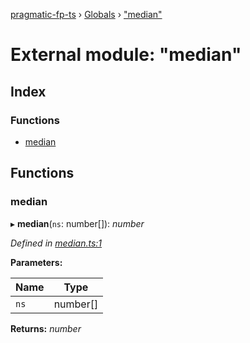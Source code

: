 [pragmatic-fp-ts](../README.md) › [Globals](../globals.md) › ["median"](_median_.md)

# External module: "median"

## Index

### Functions

* [median](_median_.md#median)

## Functions

###  median

▸ **median**(`ns`: number[]): *number*

*Defined in [median.ts:1](https://github.com/hermann-p/pragmatic-fp-ts/blob/65c599f/src/median.ts#L1)*

**Parameters:**

Name | Type |
------ | ------ |
`ns` | number[] |

**Returns:** *number*
